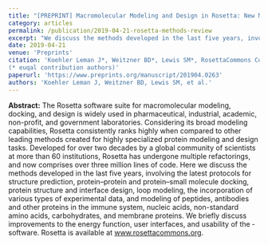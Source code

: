 ```yaml
---
title: "[PREPRINT] Macromolecular Modeling and Design in Rosetta: New Methods and Frameworks."
category: articles
permalink: /publication/2019-04-21-rosetta-methods-review
excerpt: "We discuss the methods developed in the last five years, involving the latest protocols for structure prediction, protein–protein and protein–small molecule docking, protein structure and interface design, loop modeling, the incorporation of various types of experimental data, and modeling of peptides, antibodies and other proteins in the immune system, nucleic acids, non-standard amino acids, carbohydrates, and membrane proteins. We also briefly discuss improvements to the energy function, user interfaces, and usability of the ­­software."
date: 2019-04-21
venue: 'Preprints'
citation: 'Koehler Leman J*, Weitzner BD*, Lewis SM*, RosettaCommons Consortium, Bonneau R (2019) "Macromolecular Modeling and Design in Rosetta: New Methods and Frameworks," Preprints, 2019040263
(* euqal contribution authors)'
paperurl: 'https://www.preprints.org/manuscript/201904.0263'
authors: 'Koehler Leman J, Weitzner BD, Lewis SM, et al.'
---
```


**Abstract:** The Rosetta software suite for macromolecular modeling, docking, and design is widely used in pharmaceutical, industrial, academic, non-profit, and government laboratories. Considering its broad modeling capabilities, Rosetta consistently ranks highly when compared to other leading methods created for highly specialized protein modeling and design tasks. Developed for over two decades by a global community of scientists at more than 60 institutions, Rosetta has undergone multiple refactorings, and now comprises over three million lines of code. Here we discuss the methods developed in the last five years, involving the latest protocols for structure prediction, protein–protein and protein–small molecule docking, protein structure and interface design, loop modeling, the incorporation of various types of experimental data, and modeling of peptides, antibodies and other proteins in the immune system, nucleic acids, non-standard amino acids, carbohydrates, and membrane proteins. We briefly discuss improvements to the energy function, user interfaces, and usability of the ­­software. Rosetta is available at www.rosettacommons.org.
